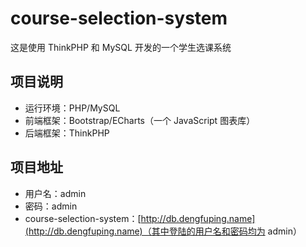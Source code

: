 # course-selection-system
这是使用 ThinkPHP 和 MySQL 开发的一个学生选课系统

## 项目说明

- 运行环境：PHP/MySQL
- 前端框架：Bootstrap/ECharts（一个 JavaScript 图表库）
- 后端框架：ThinkPHP

## 项目地址

- 用户名：admin
- 密码：admin
- course-selection-system：[http://db.dengfuping.name](http://db.dengfuping.name)（其中登陆的用户名和密码均为 admin）
	 
